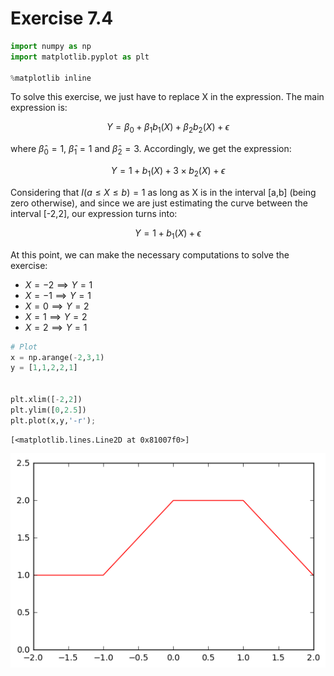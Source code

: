 
# Exercise 7.4


```python
import numpy as np
import matplotlib.pyplot as plt

%matplotlib inline
```

To solve this exercise, we just have to replace X in the expression. The main expression is:

$$Y =\beta_0 + \beta_1 b_1(X) + \beta_2 b_2(X) + \epsilon $$

where $\hat{\beta}_0 = 1$, $\hat{\beta}_1 = 1$ and $\hat{\beta}_2 = 3$. Accordingly, we get the expression:

$$Y = 1 + b_1(X) + 3 \times b_2(X) + \epsilon $$

Considering that $I(a \leq X \leq b) = 1$ as long as X is in the interval [a,b] (being zero otherwise), and since we are just estimating the curve between the interval [-2,2], our expression turns into:

$$Y = 1 + b_1(X) + \epsilon $$

At this point, we can make the necessary computations to solve the exercise:

* $X=-2 \implies Y = 1$
* $X=-1 \implies Y = 1$
* $X=0 \implies Y = 2$
* $X=1 \implies Y = 2$
* $X=2 \implies Y = 1$


```python
# Plot
x = np.arange(-2,3,1)
y = [1,1,2,2,1]


plt.xlim([-2,2])
plt.ylim([0,2.5])
plt.plot(x,y,'-r');
```




    [<matplotlib.lines.Line2D at 0x81007f0>]




![png](07_04_files/07_04_3_1.png)

